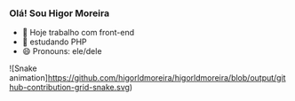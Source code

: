 ### Olá! Sou Higor Moreira

- 🔭 Hoje trabalho com front-end
- 🌱 estudando PHP
- 😄 Pronouns: ele/dele

![Snake animation]https://github.com/higorldmoreira/higorldmoreira/blob/output/github-contribution-grid-snake.svg)

